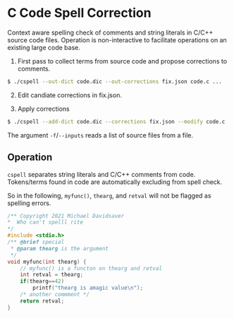 C Code Spell Correction
=======================

Context aware spelling check of comments and string literals in C/C++ source code files.
Operation is non-interactive to facilitate operations on an existing large code base.

1. First pass to collect terms from source code and propose corrections to comments.

```sh
$ ./cspell --out-dict code.dic --out-corrections fix.json code.c ...
```

2. Edit candiate corrections in fix.json.

3. Apply corrections

```sh
$ ./cspell --add-dict code.dic --corrections fix.json --modify code.c ...
```

The argument `-f`/`--inputs` reads a list of source files from a file.

Operation
---------

`cspell` separates string literals and C/C++ comments from code.
Tokens/terms found in code are automatically excluding from spell check.

So in the following, `myfunc()`, `thearg`, and `retval` will not
be flagged as spelling errors.

```c
/** Copyright 2021 Michael Davidsaver
*  Who can't spelll rite
*/
#include <stdio.h>
/** @brief special
 * @param thearg is the argument
 */
void myfunc(int thearg) {
    // myfunc() is a functon on thearg and retval
    int retval = thearg;
    if(thearg==42)
        printf("thearg is amagic value\n");
    /* another commment */
    return retval;
}
```
